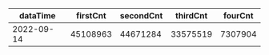|dataTime|firstCnt|secondCnt|thirdCnt|fourCnt|
|-|-|-|-|-|
|2022-09-14|45108963|44671284|33575519|7307904|